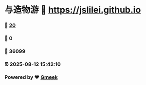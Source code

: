 # 与造物游 :link: https://jslilei.github.io 
### :page_facing_up: [20](https://jslilei.github.io/tag.html) 
### :speech_balloon: 0 
### :hibiscus: 36099 
### :alarm_clock: 2025-08-12 15:42:10 
### Powered by :heart: [Gmeek](https://github.com/Meekdai/Gmeek)

